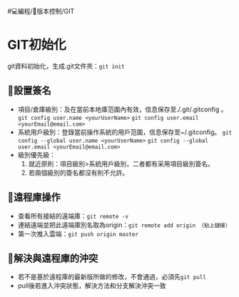 #💻編程/🎢版本控制/GIT
# GIT初始化
git資料初始化，生成.git文件夾：`git init`
## 🧾設置簽名
* 項目/倉庫級別：及在當前本地庫范圍內有效，信息保存至./.git/.gitconfig 。
`git config user.name <yourUserName>`
`git config user.email <yourEmail@email.com>`
* 系統用戶級別：登錄當前操作系統的用戶范圍，信息保存至~/.gitconfig。
`git config --global user.name <yourUserName>`
`git config --global user.email <yourEmail@email.com>`
* 級別優先級：
	1.  就近原則：項目級別>系統用戶級別，二者都有采用項目級別簽名。
	2.  若兩個級別的簽名都沒有則不允許。

## 🧾遠程庫操作
*   查看所有接結的遠端庫：`git remote -v`
*   連結遠端並把此遠端庫別名取為origin：`git remote add origin （貼上鏈接）`
*   第一次推入雲端：`git push origin master`

## 🧾解決與遠程庫的沖突
*   若不是基於遠程庫的最新版所做的修改，不會通過，必須先`git pull`
*   pull後若進入沖突狀態，解決方法和分支解決沖突一致

